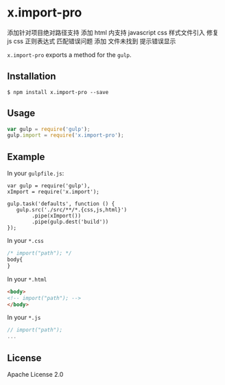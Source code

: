 # x.import-pro
添加针对项目绝对路径支持
添加 html 内支持 javascript css 样式文件引入
修复 js css 正则表达式 匹配错误问题
添加 文件未找到 提示错误显示

`x.import-pro` exports a method for the `gulp`.

## Installation

```shell
$ npm install x.import-pro --save
```

## Usage

```javascript
var gulp = require('gulp');
gulp.import = require('x.import-pro');
```


## Example
In your `gulpfile.js`:
```
var gulp = require('gulp'),
xImport = require('x.import');

gulp.task('defaults', function () {
   gulp.src('./src/**/*.{css,js,html}')
        .pipe(xImport())
        .pipe(gulp.dest('build'))
});

```

In your `*.css`

```css
/* import("path"); */
body{
}
```

In your `*.html`

```html
<body>
<!-- import("path"); -->
</body>
```

In your `*.js`

```javascript
// import("path");
...
```


## License
Apache License 2.0
